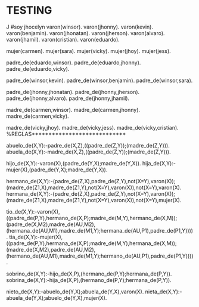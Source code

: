 # TESTING
J
#soy jhocelyn
varon(winsor).
varon(jhonny).
varon(kevin).
varon(benjamin).
varon(jhonatan).
varon(jherson).
varon(alvaro).
varon(jhamil).
varon(cristian).
varon(eduardo).

mujer(carmen).
mujer(sara).
mujer(vicky).
mujer(jhoy).
mujer(jess).

padre_de(eduardo,winsor).
padre_de(eduardo,jhonny).
padre_de(eduardo,vicky).

padre_de(winsor,kevin).
padre_de(winsor,benjamin).
padre_de(winsor,sara).

padre_de(jhonny,jhonatan).
padre_de(jhonny,jherson).
padre_de(jhonny,alvaro).
padre_de(jhonny,jhamil).

madre_de(carmen,winsor).
madre_de(carmen,jhonny).
madre_de(carmen,vicky).

madre_de(vicky,jhoy).
madre_de(vicky,jess).
madre_de(vicky,cristian).
%REGLAS****************************

abuelo_de(X,Y):-padre_de(X,Z),((padre_de(Z,Y));(madre_de(Z,Y))).
abuela_de(X,Y):-madre_de(X,Z),((padre_de(Z,Y));(madre_de(Z,Y))).

hijo_de(X,Y):-varon(X),(padre_de(Y,X);madre_de(Y,X)).
hija_de(X,Y):-mujer(X),(padre_de(Y,X);madre_de(Y,X)).


hermano_de(X,Y):-(padre_de(Z,X),padre_de(Z,Y),not(X=Y),varon(X));(madre_de(Z1,X),madre_de(Z1,Y),not(X=Y),varon(X)),not(X=Y),varon(X).
hermana_de(X,Y):-(padre_de(Z,X),padre_de(Z,Y),not(X=Y),varon(X));(madre_de(Z1,X),madre_de(Z1,Y),not(X=Y),varon(X)),not(X=Y),mujer(X).

tio_de(X,Y):-varon(X),((padre_de(P,Y),hermano_de(X,P);madre_de(M,Y),hermano_de(X,M));(padre_de(X,M2),madre_de(AU,M2),(hermana_de(AU,M1),madre_de(M1,Y);hermana_de(AU,P1),padre_de(P1,Y)))).
tia_de(X,Y):-mujer(X),((padre_de(P,Y),hermana_de(X,P);madre_de(M,Y),hermana_de(X,M));(madre_de(X,M2),padre_de(AU,M2),(hermano_de(AU,M1),madre_de(M1,Y);hermano_de(AU,P1),padre_de(P1,Y)))).

sobrino_de(X,Y):-hijo_de(X,P),(hermano_de(P,Y);hermana_de(P,Y)).
sobrina_de(X,Y):-hija_de(X,P),(hermano_de(P,Y);hermana_de(P,Y)).


nieto_de(X,Y):-abuelo_de(Y,X);abuela_de(Y,X),varon(X).
nieta_de(X,Y):-abuela_de(Y,X);abuelo_de(Y,X),mujer(X).
